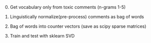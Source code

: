 0. Get vocabulary only from toxic comments (n-grams 1-5)

1. Linguistically normalize(pre-process) comments as bag of words

2. Bag of words into counter vectors (save as scipy sparse matrices)

3. Train and test with sklearn SVD

